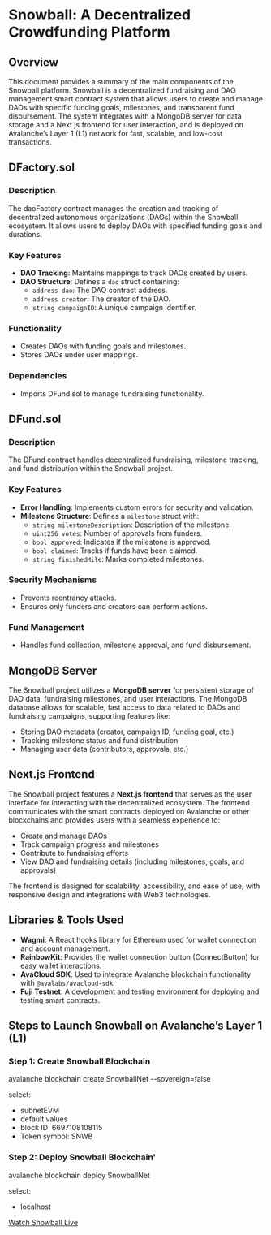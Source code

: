 # Snowball: A Decentralized Crowdfunding Platform

## Overview

This document provides a summary of the main components of the Snowball platform. Snowball is a decentralized fundraising and DAO management smart contract system that allows users to create and manage DAOs with specific funding goals, milestones, and transparent fund disbursement. The system integrates with a MongoDB server for data storage and a Next.js frontend for user interaction, and is deployed on Avalanche’s Layer 1 (L1) network for fast, scalable, and low-cost transactions.

## DFactory.sol

### Description

The daoFactory contract manages the creation and tracking of decentralized autonomous organizations (DAOs) within the Snowball ecosystem. It allows users to deploy DAOs with specified funding goals and durations.

### Key Features

- **DAO Tracking**: Maintains mappings to track DAOs created by users.
- **DAO Structure**: Defines a `dao` struct containing:
  - `address dao`: The DAO contract address.
  - `address creator`: The creator of the DAO.
  - `string campaignID`: A unique campaign identifier.

### Functionality

- Creates DAOs with funding goals and milestones.
- Stores DAOs under user mappings.

### Dependencies

- Imports DFund.sol to manage fundraising functionality.

## DFund.sol

### Description

The DFund contract handles decentralized fundraising, milestone tracking, and fund distribution within the Snowball project.

### Key Features

- **Error Handling**: Implements custom errors for security and validation.
- **Milestone Structure**: Defines a `milestone` struct with:
  - `string milestoneDescription`: Description of the milestone.
  - `uint256 votes`: Number of approvals from funders.
  - `bool approved`: Indicates if the milestone is approved.
  - `bool claimed`: Tracks if funds have been claimed.
  - `string finishedMile`: Marks completed milestones.

### Security Mechanisms

- Prevents reentrancy attacks.
- Ensures only funders and creators can perform actions.

### Fund Management

- Handles fund collection, milestone approval, and fund disbursement.

## MongoDB Server

The Snowball project utilizes a **MongoDB server** for persistent storage of DAO data, fundraising milestones, and user interactions. The MongoDB database allows for scalable, fast access to data related to DAOs and fundraising campaigns, supporting features like:

- Storing DAO metadata (creator, campaign ID, funding goal, etc.)
- Tracking milestone status and fund distribution
- Managing user data (contributors, approvals, etc.)

## Next.js Frontend

The Snowball project features a **Next.js frontend** that serves as the user interface for interacting with the decentralized ecosystem. The frontend communicates with the smart contracts deployed on Avalanche or other blockchains and provides users with a seamless experience to:

- Create and manage DAOs
- Track campaign progress and milestones
- Contribute to fundraising efforts
- View DAO and fundraising details (including milestones, goals, and approvals)

The frontend is designed for scalability, accessibility, and ease of use, with responsive design and integrations with Web3 technologies.

## Libraries & Tools Used

- **Wagmi**: A React hooks library for Ethereum used for wallet connection and account management.
- **RainbowKit**: Provides the wallet connection button (ConnectButton) for easy wallet interactions.
- **AvaCloud SDK**: Used to integrate Avalanche blockchain functionality with `@avalabs/avacloud-sdk`.
- **Fuji Testnet**: A development and testing environment for deploying and testing smart contracts.

## Steps to Launch Snowball on Avalanche’s Layer 1 (L1)

### Step 1: Create Snowball Blockchain

avalanche blockchain create SnowballNet --sovereign=false

select:

- subnetEVM
- default values
- block ID: 6697108108115
- Token symbol: SNWB

### Step 2: Deploy Snowball Blockchain'

avalanche blockchain deploy SnowballNet

select:

- localhost

[Watch Snowball Live](https://streamable.com/mnnqq9)
